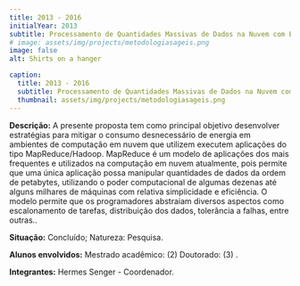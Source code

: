 ```yaml
---
title: 2013 - 2016
initialYear: 2013
subtitle: Processamento de Quantidades Massivas de Dados na Nuvem com Escalabilidade e Eficiência Energética (Produtividade em Pesquisa CNPQ -305879/2012-0 )
# image: assets/img/projects/metodologiasageis.png
image: false
alt: Shirts on a hanger

caption:
  title: 2013 - 2016
  subtitle: Processamento de Quantidades Massivas de Dados na Nuvem com Escalabilidade e Eficiência Energética (Produtividade em Pesquisa CNPQ -305879/2012-0 )
  thumbnail: assets/img/projects/metodologiasageis.png
---
```

<p class="text-justify my-2">
<strong>Descrição:</strong> A presente proposta tem como principal objetivo desenvolver estratégias para mitigar o consumo desnecessário de energia em ambientes de computação em nuvem que utilizem executem aplicações do tipo MapReduce/Hadoop. MapReduce é um modelo de aplicações dos mais frequentes e utilizados na computação em nuvem atualmente, pois permite que uma única aplicação possa manipular quantidades de dados da ordem de petabytes, utilizando o poder computacional de algumas dezenas até alguns milhares de máquinas com relativa simplicidade e eficiência. O modelo permite que os programadores abstraiam diversos aspectos como escalonamento de tarefas, distribuição dos dados, tolerância a falhas, entre outras..  
</p>
<p class = "text-justify my-2">
<strong>Situação:</strong> Concluído; Natureza: Pesquisa.
</p>
<p class = "text-justify my-2">
<strong>Alunos envolvidos:</strong> Mestrado acadêmico: (2) Doutorado: (3) . 
</p>
<p class = "text-justify my-2">
<strong>Integrantes:</strong> Hermes Senger - Coordenador.
</p>
